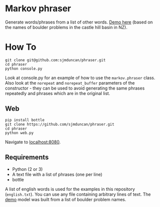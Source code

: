 # Markov phraser

Generate words/phrases from a list of other words.
[Demo here](https://boulder.pythonanywhere.com) (based on the names of boulder problems in the castle hill basin in NZ).


# How To

    git clone git@github.com:sjmduncan/phraser.git
    cd phraser
    python console.py

Look at console.py for an example of how to use the `markov.phraser`
class. Also look at the `norepeat` and `norepeat_buffer` parameters of
the constructor - they can be used to avoid generating the same
phrases repeatedly and phrases which are in the original list.

## Web

	pip install bottle
	git clone https://github.com/sjmduncan/phraser.git
	cd phraser
	python web.py

Navigate to [localhost:8080](http://localhost:8080/).

## Requirements

* Python (2 or 3)
* A text file with a list of phrases (one per line)
* bottle

A list of english words is used for the examples in this repository
(`english.txt`). You can use any file containing arbitrary lines of
text. The [demo](https://boulder.pythonanywhere.com) model was built
from a list of boulder problem names.
